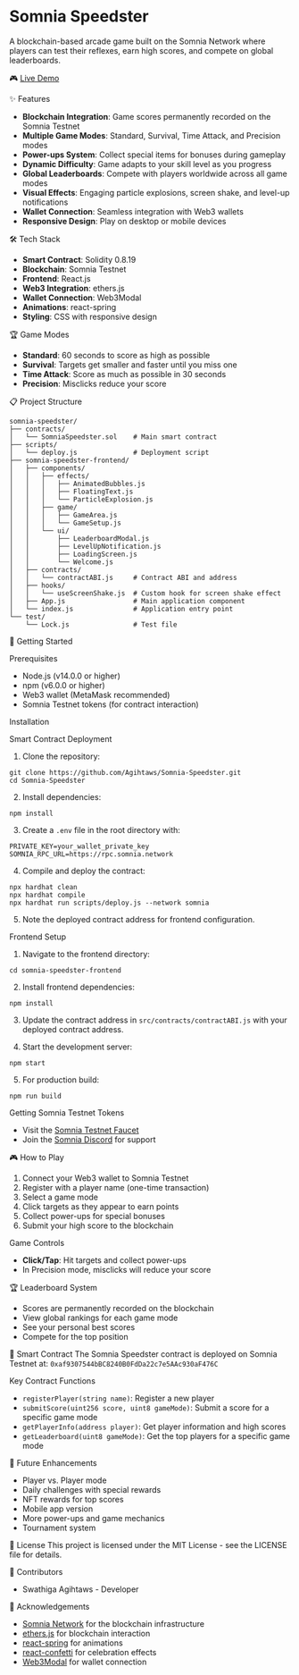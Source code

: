 # Somnia Speedster

A blockchain-based arcade game built on the Somnia Network where players can test their reflexes, earn high scores, and compete on global leaderboards.

🎮 [Live Demo](https://somnia-speedster.vercel.app/)

✨ Features
- **Blockchain Integration**: Game scores permanently recorded on the Somnia Testnet
- **Multiple Game Modes**: Standard, Survival, Time Attack, and Precision modes
- **Power-ups System**: Collect special items for bonuses during gameplay
- **Dynamic Difficulty**: Game adapts to your skill level as you progress
- **Global Leaderboards**: Compete with players worldwide across all game modes
- **Visual Effects**: Engaging particle explosions, screen shake, and level-up notifications
- **Wallet Connection**: Seamless integration with Web3 wallets
- **Responsive Design**: Play on desktop or mobile devices

🛠️ Tech Stack
- **Smart Contract**: Solidity 0.8.19
- **Blockchain**: Somnia Testnet
- **Frontend**: React.js
- **Web3 Integration**: ethers.js
- **Wallet Connection**: Web3Modal
- **Animations**: react-spring
- **Styling**: CSS with responsive design

🏆 Game Modes
- **Standard**: 60 seconds to score as high as possible
- **Survival**: Targets get smaller and faster until you miss one
- **Time Attack**: Score as much as possible in 30 seconds
- **Precision**: Misclicks reduce your score

📋 Project Structure
```
somnia-speedster/
├── contracts/
│   └── SomniaSpeedster.sol    # Main smart contract
├── scripts/
│   └── deploy.js              # Deployment script
├── somnia-speedster-frontend/
│   ├── components/
│   │   ├── effects/
│   │   │   ├── AnimatedBubbles.js
│   │   │   ├── FloatingText.js
│   │   │   └── ParticleExplosion.js
│   │   ├── game/
│   │   │   ├── GameArea.js
│   │   │   └── GameSetup.js
│   │   └── ui/
│   │       ├── LeaderboardModal.js
│   │       ├── LevelUpNotification.js
│   │       ├── LoadingScreen.js
│   │       └── Welcome.js
│   ├── contracts/
│   │   └── contractABI.js     # Contract ABI and address
│   ├── hooks/
│   │   └── useScreenShake.js  # Custom hook for screen shake effect
│   ├── App.js                 # Main application component
│   └── index.js               # Application entry point
└── test/
    └── Lock.js                # Test file
```

🚀 Getting Started

Prerequisites
- Node.js (v14.0.0 or higher)
- npm (v6.0.0 or higher)
- Web3 wallet (MetaMask recommended)
- Somnia Testnet tokens (for contract interaction)

Installation

Smart Contract Deployment
1. Clone the repository:
```
git clone https://github.com/Agihtaws/Somnia-Speedster.git
cd Somnia-Speedster
```

2. Install dependencies:
```
npm install
```

3. Create a `.env` file in the root directory with:
```
PRIVATE_KEY=your_wallet_private_key
SOMNIA_RPC_URL=https://rpc.somnia.network
```

4. Compile and deploy the contract:
```
npx hardhat clean
npx hardhat compile
npx hardhat run scripts/deploy.js --network somnia
```

5. Note the deployed contract address for frontend configuration.

Frontend Setup
1. Navigate to the frontend directory:
```
cd somnia-speedster-frontend
```

2. Install frontend dependencies:
```
npm install
```

3. Update the contract address in `src/contracts/contractABI.js` with your deployed contract address.

4. Start the development server:
```
npm start
```

5. For production build:
```
npm run build
```

Getting Somnia Testnet Tokens
- Visit the [Somnia Testnet Faucet](https://faucet.somnia.network)
- Join the [Somnia Discord](https://discord.gg/somnia) for support

🎮 How to Play
1. Connect your Web3 wallet to Somnia Testnet
2. Register with a player name (one-time transaction)
3. Select a game mode
4. Click targets as they appear to earn points
5. Collect power-ups for special bonuses
6. Submit your high score to the blockchain

Game Controls
- **Click/Tap**: Hit targets and collect power-ups
- In Precision mode, misclicks will reduce your score

🏆 Leaderboard System
- Scores are permanently recorded on the blockchain
- View global rankings for each game mode
- See your personal best scores
- Compete for the top position

🔗 Smart Contract
The Somnia Speedster contract is deployed on Somnia Testnet at:
`0xaf9307544bBC8240B0FdDa22c7e5AAc930aF476C`

Key Contract Functions
- `registerPlayer(string name)`: Register a new player
- `submitScore(uint256 score, uint8 gameMode)`: Submit a score for a specific game mode
- `getPlayerInfo(address player)`: Get player information and high scores
- `getLeaderboard(uint8 gameMode)`: Get the top players for a specific game mode

🎯 Future Enhancements
- Player vs. Player mode
- Daily challenges with special rewards
- NFT rewards for top scores
- Mobile app version
- More power-ups and game mechanics
- Tournament system

📄 License
This project is licensed under the MIT License - see the LICENSE file for details.

👥 Contributors
- Swathiga Agihtaws - Developer

🙏 Acknowledgements
- [Somnia Network](https://somnia.network) for the blockchain infrastructure
- [ethers.js](https://docs.ethers.io/) for blockchain interaction
- [react-spring](https://react-spring.io/) for animations
- [react-confetti](https://github.com/alampros/react-confetti) for celebration effects
- [Web3Modal](https://github.com/Web3Modal/web3modal) for wallet connection
